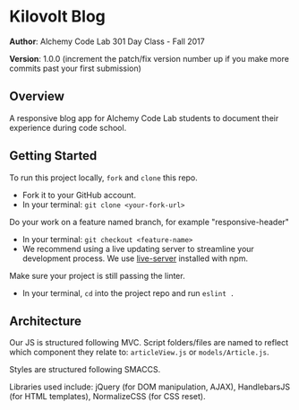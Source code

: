 # Kilovolt Blog

**Author**: Alchemy Code Lab 301 Day Class - Fall 2017

**Version**: 1.0.0 (increment the patch/fix version number up if you make more commits past your first submission)

## Overview
A responsive blog app for Alchemy Code Lab students to document their experience during code school.

## Getting Started
<!-- What are the steps that a user must take in order to build this app on their own machine and get it running? -->
To run this project locally, `fork` and `clone` this repo.
- Fork it to your GitHub account.
- In your terminal: `git clone <your-fork-url>`

Do your work on a feature named branch, for example "responsive-header"
- In your terminal: `git checkout <feature-name>`
- We recommend using a live updating server to streamline your development process. We use [live-server](https://www.npmjs.com/package/live-server) installed with npm. 

Make sure your project is still passing the linter.
- In your terminal, `cd` into the project repo and run `eslint .`

## Architecture
<!-- Provide a detailed description of the application design. What technologies (languages, libraries, etc) you're using, and any other relevant design information. -->
Our JS is structured following MVC. Script folders/files are named to reflect which component they relate to: `articleView.js` or `models/Article.js`. 

Styles are structured following SMACCS.

Libraries used include: jQuery (for DOM manipulation, AJAX), HandlebarsJS (for HTML templates), NormalizeCSS (for CSS reset).